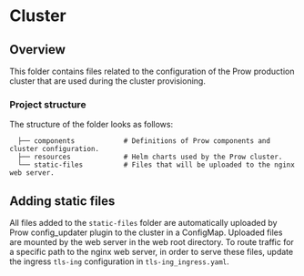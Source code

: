 # Cluster

## Overview

This folder contains files related to the configuration of the Prow production cluster that are used during the cluster provisioning.

### Project structure

<!-- Update the folder structure each time you modify it. -->

The structure of the folder looks as follows:

```
  ├── components            # Definitions of Prow components and cluster configuration.
  ├── resources             # Helm charts used by the Prow cluster.
  └── static-files          # Files that will be uploaded to the nginx web server.
```

##  Adding static files
All files added to the `static-files` folder are automatically uploaded by Prow config_updater plugin to the cluster in a ConfigMap. Uploaded files are mounted by the web server in the web root directory. To route traffic for a specific path to the nginx web server, in order to serve these files, update the ingress `tls-ing` configuration in `tls-ing_ingress.yaml`.
